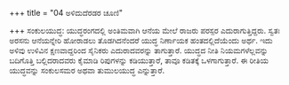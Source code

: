 +++
title = "04 ಅಳಿದುದೆರಡರ ಚೂಣಿ"

+++
ಸಂಕುಲಯುದ್ಧ: ಯುದ್ಧರಂಗದಲ್ಲಿ ಅಂತಿಮವಾಗಿ ಆನೆಯ ಮೇಲೆ ರಾಜರು ಪರಸ್ಪರ ಎದುರಾಗುತ್ತಿದ್ದರು. ಸ್ವತಃ ಅರಸನು ಆನೆಯನ್ನೇರಿ ಹೋರಾಡಲು ತೊಡಗಿದನೆಂದರೆ ಯುದ್ಧ ನಿರ್ಣಾಯಕ ಹಂತದಲ್ಲಿದೆಯೆಂದು ಅರ್ಥ. ಇದು ಅಳಿವು ಉಳಿವಿನ ಕ್ಷಣವಾದ್ದರಿಂದ ಸೈನಿಕರು ಎದುರಾದವರನ್ನು ತಾಗುತ್ತಾರೆ. ಯುದ್ಧದ ನೀತಿ ನಿಯಮಗಳೆಲ್ಲವನ್ನು ಬದಿಗೊತ್ತಿ ಬಲ್ಲಿದರಾದವರು ಕೈಮಾಡಿ ರಿಪುಗಳನ್ನು ಕಡಿಯುತ್ತಾರೆ, ತಾವೂ ಕಡಿತಕ್ಕೆ ಒಳಗಾಗುತ್ತಾರೆ. ಈ ರೀತಿಯ ಯುದ್ಧವನ್ನು ಸಂಕುಲಸಮರ ಅಥವಾ ತುಮುಲಯುದ್ಧ ಎನ್ನುತ್ತಾರೆ.